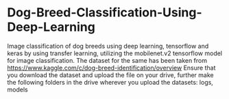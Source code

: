 # Dog-Breed-Classification-Using-Deep-Learning
Image classification of dog breeds using deep learning, tensorflow and keras by using transfer learning, utilizing the mobilenet.v2 tensorflow model for image classification. 
The dataset for the same has been taken from https://www.kaggle.com/c/dog-breed-identification/overview
Ensure that you download the dataset and upload the file on your drive, further make the following folders in the drive wherever you upload the datasets: logs, models
